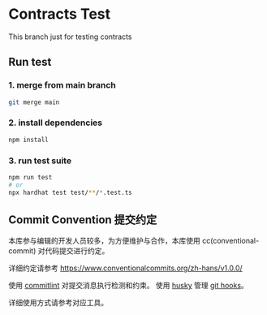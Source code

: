 # Contracts Test

This branch just for testing contracts

## Run test

### 1. merge from main branch

```sh
git merge main
```

### 2. install dependencies

```sh
npm install
```

### 3. run test suite

```sh
npm run test
# or
npx hardhat test test/**/*.test.ts
```

## Commit Convention 提交约定

本库参与编辑的开发人员较多，为方便维护与合作，本库使用 cc(conventional-commit) 对代码提交进行约定。

详细约定请参考 https://www.conventionalcommits.org/zh-hans/v1.0.0/

使用 [commitlint](https://github.com/conventional-changelog/commitlint) 对提交消息执行检测和约束。
使用 [husky](https://typicode.github.io/husky/#) 管理 [git hooks](https://git-scm.com/docs/githooks)。

详细使用方式请参考对应工具。
